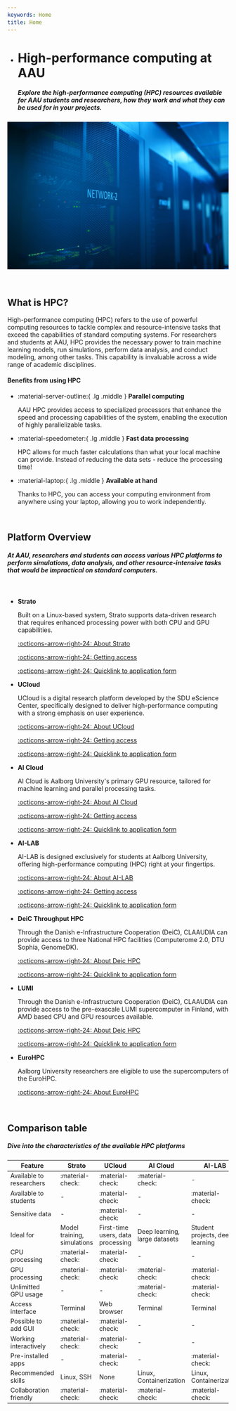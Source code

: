 ```yaml
---
keywords: Home
title: Home
---
```


<div class="grid cards hero" markdown>

-   # High-performance computing at AAU

    ##### Explore the high-performance computing (HPC) resources available for AAU students and researchers, how they work and what they can be used for in your projects.

![Image title](/assets/img/hero-img.jpg)

</div>

<br> <!-- Just a little break -->

## What is HPC?
High-performance computing (HPC) refers to the use of powerful computing resources to tackle complex and resource-intensive tasks that exceed the capabilities of standard computing systems. For researchers and students at AAU, HPC provides the necessary power to train machine learning models, run simulations, perform data analysis, and conduct modeling, among other tasks. This capability is invaluable across a wide range of academic disciplines.


#### Benefits from using HPC

<div class="grid cards grid-three" markdown>

<!--
Icons can be searched and found here:
https://squidfunk.github.io/mkdocs-material/reference/icons-emojis/ (best, is to use the ones starting with material)
-->

-   :material-server-outline:{ .lg .middle } __Parallel computing__
    
    AAU HPC provides access to specialized processors that enhance the speed and processing capabilities of the system, enabling the execution of highly parallelizable tasks.

-   :material-speedometer:{ .lg .middle } __Fast data processing__
    
    HPC allows for much faster calculations than what your local machine can provide. Instead of reducing the data sets - reduce the processing time!

-   :material-laptop:{ .lg .middle } __Available at hand__
    
    Thanks to HPC, you can access your computing environment from anywhere using your laptop, allowing you to work independently.

</div>

<br> <!-- Just a little break -->

## Platform Overview

##### At AAU, researchers and students can access various HPC platforms to perform simulations, data analysis, and other resource-intensive tasks that would be impractical on standard computers. 

<br> <!-- Just a little break -->

<div class="grid cards grid-three" markdown>

<!--
Icons can be searched and found here:
https://squidfunk.github.io/mkdocs-material/reference/icons-emojis/ (best, is to use the ones starting with material)
-->

-   __Strato__
    
    Built on a Linux-based system, Strato supports data-driven research that requires enhanced processing power with both CPU and GPU capabilities.
    
    [:octicons-arrow-right-24: About Strato](/strato/)
    
    [:octicons-arrow-right-24: Getting access](/strato/how-to-access/)

    [:octicons-arrow-right-24: Quicklink to application form](https://forms.office.com/e/r1u0QXH4KJ)

-   __UCloud__
    
    UCloud is a digital research platform developed by the SDU eScience Center, specifically designed to deliver high-performance computing with a strong emphasis on user experience.    
    
    [:octicons-arrow-right-24: About UCloud](/ucloud/)
    
    [:octicons-arrow-right-24: Getting access](/ucloud/how-to-access/)

    [:octicons-arrow-right-24: Quicklink to application form](https://forms.office.com/e/8Khbr1TJGC)

-   __AI Cloud__
    
    AI Cloud is Aalborg University's primary GPU resource, tailored for machine learning and parallel processing tasks.
    
    [:octicons-arrow-right-24: About AI Cloud](/ai-cloud/)
    
    [:octicons-arrow-right-24: Getting access](/ai-cloud/how-to-access/)

    [:octicons-arrow-right-24: Quicklink to application form](https://forms.office.com/e/ewgvLRbbv7)

-   __AI-LAB__
    
    AI-LAB is designed exclusively for students at Aalborg University, offering high-performance computing (HPC) right at your fingertips.

    [:octicons-arrow-right-24: About AI-LAB](/ai-lab/)
    
    [:octicons-arrow-right-24: Getting access](/ai-lab/how-to-access/)

    [:octicons-arrow-right-24: Quicklink to application form](https://forms.office.com/e/caEhCRmqVN)

-   __DeiC Throughput HPC__
    
    Through the Danish e-Infrastructure Cooperation (DeiC), CLAAUDIA can provide access to three National HPC facilities (Computerome 2.0, DTU Sophia, GenomeDK).

    [:octicons-arrow-right-24: About Deic HPC](/external-hpc/deic-hpc/)

    [:octicons-arrow-right-24: Quicklink to application form](https://forms.office.com/e/DxRA4hPK84)

-   __LUMI__
    
    Through the Danish e-Infrastructure Cooperation (DeiC), CLAAUDIA can provide access to the pre-exascale LUMI supercomputer in Finland, with AMD based CPU and GPU resources available.

    [:octicons-arrow-right-24: About Deic HPC](/external-hpc/deic-hpc/)

    [:octicons-arrow-right-24: Quicklink to application form](https://forms.office.com/e/4XC48iVu4S)

-   __EuroHPC__
    
    Aalborg University researchers are eligible to use the supercomputers of the EuroHPC.

    [:octicons-arrow-right-24: About EuroHPC](/external-hpc/eurohpc/)
    
</div>

<br> <!-- Just a little break -->



## Comparison table

##### Dive into the characteristics of the available HPC platforms

| Feature | Strato | UCloud | AI Cloud | AI-LAB |
| --- | --- | --- | --- | --- |
| Available to researchers | :material-check: | :material-check: | :material-check: | - |
| Available to students | - | :material-check: | - | :material-check: |
| Sensitive data | - | :material-check: | - | - |
| Ideal for | Model training, simulations | First-time users, data processing | Deep learning, large datasets | Student projects, deep learning |
| CPU processing | :material-check: | :material-check: | - | - |
| GPU processing | :material-check: | :material-check: | :material-check: | :material-check: |
| Unlimitted GPU usage | - | - | :material-check: | :material-check: |
| Access interface | Terminal | Web browser | Terminal | Terminal |
| Possible to add GUI | :material-check: | :material-check: | - | - |
| Working interactively | :material-check:  | :material-check:  | - | - |
| Pre-installed apps | - | :material-check: | - | :material-check: |
| Recommended skills | Linux, SSH | None | Linux, Containerization | Linux, Containerization |
| Collaboration friendly | :material-check: | :material-check: | :material-check: | :material-check: |

<br>

<!--
#### HPC Decision Tree

<div class="grid cards grid-button-bottom" markdown>

-   __find the most suitable system for your project__

    ---

    Complete the HPC Decision Tree Quiz and find the most suitable HPC platform for your project. HPC Decision Tree is a tool which can assist you in exploring the HPC options fitting your specific needs by answering questions related to your project and research data.

    [HPC Decision Tree](/hpc-decision-tree/){ .md-button .md-button--primary }


![Image title](/assets/img/hpc-decision-tree.png)

</div>
-->
<br> <!-- Just a little break -->

<!-- ## News & Announcements

##### Overview of the new features, enhancements, and important maintenance updates for AAU HPC platforms.

!!! news "17-09-2024 - Service window"
    We have arranged the automatic security updates for all hosts on our OpenStack platform (Strato and UCloud virtual machines) and AI Cloud. The routine maintenance will start **00:01, 17th of September 2024**. We have reserved the entire day from 00:01 to 23:59, but the time required to restart hosts once all instances have been shut down is only a few minutes. Strato and UCloud virtual machines may still be affected by the maintenance on the CEPH storage, so you should expect some performance impact until that is completed. AI-Cloud will be unavailable throughout most of that day and will come back online towards the end of the workday. 

!!! news "26-08-2024 - 16 new NVIDIA H100 GPUs for UCloud"
    You can find 16 new NVIDIA H100 GPU resources on UCloud (select machine type u3-gpu). Read more [here](https://escience.sdu.dk/index.php/news/16-new-h100-ai-gpus-arrive-at-sdu/). -->